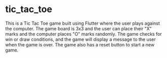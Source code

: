 # tic_tac_toe

This is a Tic Tac Toe game built using Flutter where the user plays against the computer. The game board is 3x3 and the user can place their "X" marks and the computer places "O" marks randomly. The game checks for win or draw conditions, and the game will display a message to the user when the game is over. The game also has a reset button to start a new game. 
